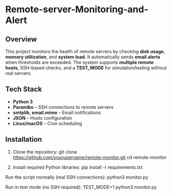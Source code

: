 # Remote-server-Monitoring-and-Alert
## Overview
This project monitors the health of remote servers by checking **disk usage**, **memory utilization**, and **system load**. It automatically sends **email alerts** when thresholds are exceeded. The system supports **multiple remote hosts**, SSH-based checks, and a **TEST_MODE** for simulation/testing without real servers.

## Tech Stack
- **Python 3**  
- **Paramiko** – SSH connections to remote servers  
- **smtplib, email.mime** – Email notifications  
- **JSON** – Hosts configuration  
- **Linux/macOS** – Cron scheduling  

## Installation

1. Clone the repository:
git clone https://github.com/yourusername/remote-monitor.git
cd remote-monitor

2. Install required Python libraries:
pip install -r requirements.txt


Run the script normally (real SSH connections):
python3 monitor.py

Run in test mode (no SSH required):
TEST_MODE=1 python3 monitor.py


